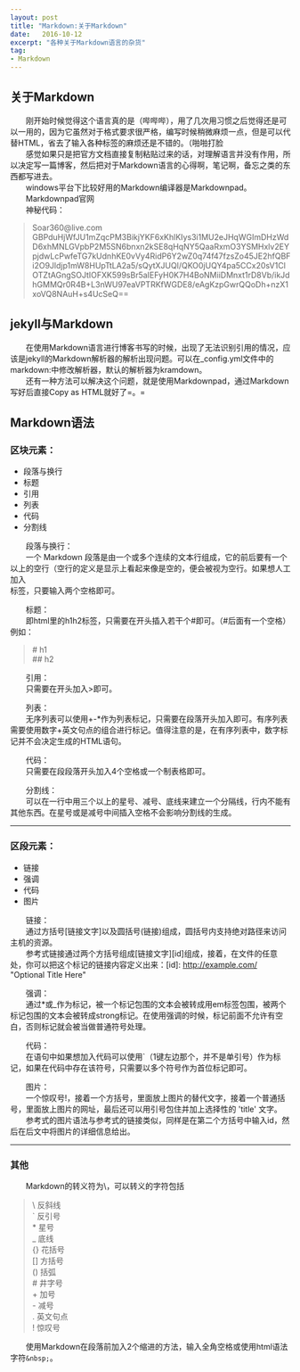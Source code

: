 ```yaml
---
layout: post
title: "Markdown:关于Markdown"
date:   2016-10-12
excerpt: "各种关于Markdown语言的杂货"
tag:
- Markdown
---
```

<h2 id="-markdown">关于Markdown</h2>
<p>　　刚开始时候觉得这个语言真的是（哔哔哔），用了几次用习惯之后觉得还是可以一用的，因为它虽然对于格式要求很严格，编写时候稍微麻烦一点，但是可以代替HTML，省去了输入各种标签的麻烦还是不错的。（啪啪打脸<br>　　感觉如果只是把官方文档直接复制粘贴过来的话，对理解语言并没有作用，所以决定写一篇博客，然后把对于Markdown语言的心得啊，笔记啊，备忘之类的东西都写进去。<br>　　windows平台下比较好用的Markdown编译器是Markdownpad。<br>　　<a herf="http://www.markdownpad.com/">Markdownpad官网</a><br>　　神秘代码：</p>
<blockquote>
<p>Soar360@live.com<br>GBPduHjWfJU1mZqcPM3BikjYKF6xKhlKIys3i1MU2eJHqWGImDHzWdD6xhMNLGVpbP2M5SN6bnxn2kSE8qHqNY5QaaRxmO3YSMHxlv2EYpjdwLcPwfeTG7kUdnhKE0vVy4RidP6Y2wZ0q74f47fzsZo45JE2hfQBFi2O9Jldjp1mW8HUpTtLA2a5/sQytXJUQl/QKO0jUQY4pa5CCx20sV1ClOTZtAGngSOJtIOFXK599sBr5aIEFyH0K7H4BoNMiiDMnxt1rD8Vb/ikJdhGMMQr0R4B+L3nWU97eaVPTRKfWGDE8/eAgKzpGwrQQoDh+nzX1xoVQ8NAuH+s4UcSeQ==</p>
</blockquote>
<h2 id="jekyll-markdown">jekyll与Markdown</h2>
<p>　　在使用Markdown语言进行博客书写的时候，出现了无法识别引用的情况，应该是jekyll的Markdown解析器的解析出现问题。可以在_config.yml文件中的markdown:中修改解析器，默认的解析器为kramdown。<br>　　还有一种方法可以解决这个问题，就是使用Markdownpad，通过Markdown写好后直接Copy as HTML就好了=。=</p>
<h2 id="markdown-">Markdown语法</h2>
<h3 id="-">区块元素：</h3>
<ul>
<li>段落与换行</li><li>标题</li><li>引用</li><li>列表</li><li>代码</li><li>分割线</li></ul>
<p>　　段落与换行：<br>　　一个 Markdown 段落是由一个或多个连续的文本行组成，它的前后要有一个以上的空行（空行的定义是显示上看起来像是空的，便会被视为空行。如果想人工加入</br>标签，只要输入两个空格即可。</p>
<p>　　标题：<br>　　即html里的h1h2标签，只需要在开头插入若干个#即可。（#后面有一个空格）例如：</p>
<blockquote>
<p># h1<br>## h2</p>
</blockquote>
<p>　　引用：<br>　　只需要在开头加入&gt;即可。</p>
<p>　　列表：<br>　　无序列表可以使用+-*作为列表标记，只需要在段落开头加入即可。有序列表需要使用数字+英文句点的组合进行标记。值得注意的是，在有序列表中，数字标记并不会决定生成的HTML语句。</p>
<p>　　代码：<br>　　只需要在段段落开头加入4个空格或一个制表格即可。</p>
<p>　　分割线：<br>　　可以在一行中用三个以上的星号、减号、底线来建立一个分隔线，行内不能有其他东西。在星号或是减号中间插入空格不会影响分割线的生成。</p>
<hr>
<h3 id="-">区段元素：</h3>
<ul>
<li>链接</li><li>强调</li><li>代码</li><li>图片</li></ul>
<p>　　链接：<br>　　通过方括号[链接文字]以及圆括号(链接)组成，圆括号内支持绝对路径来访问主机的资源。<br>　　参考式链接通过两个方括号组成[链接文字][id]组成，接着，在文件的任意处，你可以把这个标记的链接内容定义出来：[id]: <a href="http://example.com/">http://example.com/</a>  &quot;Optional Title Here&quot;</p>
<p>　　强调：<br>　　通过*或_作为标记，被一个标记包围的文本会被转成用em标签包围，被两个标记包围的文本会被转成strong标记。在使用强调的时候，标记前面不允许有空白，否则标记就会被当做普通符号处理。</p>
<p>　　代码：<br>　　在语句中如果想加入代码可以使用`（1键左边那个，并不是单引号）作为标记，如果在代码中存在该符号，只需要以多个符号作为首位标记即可。</p>
<p>　　图片：<br>　　一个惊叹号!，接着一个方括号，里面放上图片的替代文字，接着一个普通括号，里面放上图片的网址，最后还可以用引号包住并加上选择性的 &#39;title&#39; 文字。<br>　　参考式的图片语法与参考式的链接类似，同样是在第二个方括号中输入id，然后在后文中将图片的详细信息给出。</p>
<hr>
<h3 id="-">其他</h3>
<p>　　Markdown的转义符为\，可以转义的字符包括</p>
<blockquote>
<p>\   反斜线<br>`   反引号<br>*   星号<br>_   底线<br>{}  花括号<br>[]  方括号<br>()  括弧<br>#   井字号<br>+   加号<br>-   减号<br>.   英文句点<br>!   惊叹号</p>
</blockquote>
<p>　　使用Markdown在段落前加入2个缩进的方法，输入全角空格或使用html语法字符<code>&amp;nbsp;</code>。</p>
